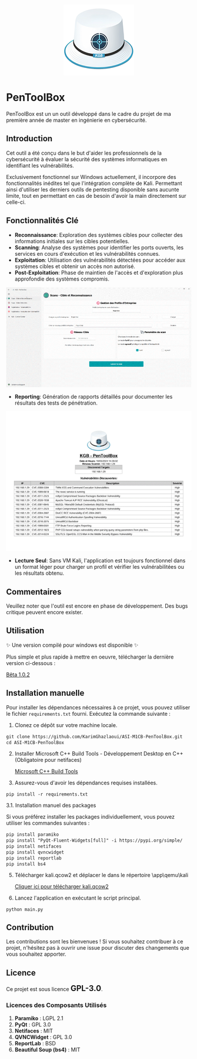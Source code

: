 <p align="center">
  <img src="./app/resource/images/logo.png">
</p>

# PenToolBox

PenToolBox est un un outil développé dans le cadre du projet de ma première année de master en ingénierie en cybersécurité.

## Introduction

Cet outil a été conçu dans le but d'aider les professionnels de la cybersécurité à évaluer la sécurité des systèmes informatiques en identifiant les vulnérabilités.

Exclusivement fonctionnel sur Windows actuellement, il incorpore des fonctionnalités inédites tel que l'intégration complète de Kali.
Permettant ainsi d'utiliser les derniers outils de pentesting disponible sans aucunte limite, tout en permettant en cas de besoin d'avoir la main directement sur celle-ci.


## Fonctionnalités Clé

- **Reconnaissance**: Exploration des systèmes cibles pour collecter des informations initiales sur les cibles potentielles.
- **Scanning**: Analyse des systèmes pour identifier les ports ouverts, les services en cours d'exécution et les vulnérabilités connues.
- **Exploitation**: Utilisation des vulnérabilités détectées pour accéder aux systèmes cibles et obtenir un accès non autorisé.
- **Post-Exploitation**: Phase de maintien de l'accès et d'exploration plus approfondie des systèmes compromis.

<p align="center">
  <img src="./images/demo.gif">
</p>

- **Reporting**: Génération de rapports détaillés pour documenter les résultats des tests de pénétration.

<p align="center">
  <img src="./images/rapport.gif">
</p>

- **Lecture Seul**: Sans VM Kali, l'application est toujours fonctionnel dans un format léger pour charger un profil et vérifier les vulnérabilitées ou les résultats obtenu.

## Commentaires

Veuillez noter que l'outil est encore en phase de développement. 
Des bugs critique peuvent encore exister.

## Utilisation

✨ Une version compilé pour windows est disponible ✨

Plus simple et plus rapide à mettre en oeuvre, télécharger la dernière version ci-dessous :

[Bêta 1.0.2](https://github.com/KarimGhazlaoui/ASI-M1CB-PenToolBox/releases/tag/1.0.2)<br>

## Installation manuelle

Pour installer les dépendances nécessaires à ce projet, vous pouvez utiliser le fichier `requirements.txt` fourni. Exécutez la commande suivante :

1. Clonez ce dépôt sur votre machine locale.
  ```console
  git clone https://github.com/KarimGhazlaoui/ASI-M1CB-PenToolBox.git
  cd ASI-M1CB-PenToolBox
  ```

2. Installer Microsoft C++ Build Tools - Développement Desktop en C++ (Obligatoire pour netifaces) 

    [Microsoft C++ Build Tools](https://visualstudio.microsoft.com/visual-cpp-build-tools)<br>


3. Assurez-vous d'avoir les dépendances requises installées.
  ```console
  pip install -r requirements.txt
  ```
  3.1. Installation manuel des packages

  Si vous préférez installer les packages individuellement, vous pouvez utiliser les commandes suivantes :
  ```console
  pip install paramiko
  pip install "PyQt-Fluent-Widgets[full]" -i https://pypi.org/simple/
  pip install netifaces
  pip install qvncwidget
  pip install reportlab
  pip install bs4
  ```

5. Télécharger kali.qcow2 et déplacer le dans le répertoire \app\qemu\kali
   
     [Cliquer ici pour télécharger kali.qcow2](https://drive.google.com/file/d/19TkXSNwm6RxxnFsOpfuVuTnsTJIXfvee/view?usp=sharing)<br>
     
6. Lancez l'application en exécutant le script principal.
  ```console
  python main.py
  ```



## Contribution
Les contributions sont les bienvenues ! Si vous souhaitez contribuer à ce projet, n'hésitez pas à ouvrir une issue pour discuter des changements que vous souhaitez apporter.

## Licence
Ce projet est sous licence <span style="font-size:1.5em; font-weight:bold;">GPL-3.0</span>.

### Licences des Composants Utilisés

1. **Paramiko** : LGPL 2.1
2. **PyQt** : GPL 3.0
3. **Netifaces** : MIT
4. **QVNCWidget** : GPL 3.0
5. **ReportLab** : BSD
6. **Beautiful Soup (bs4)** : MIT
